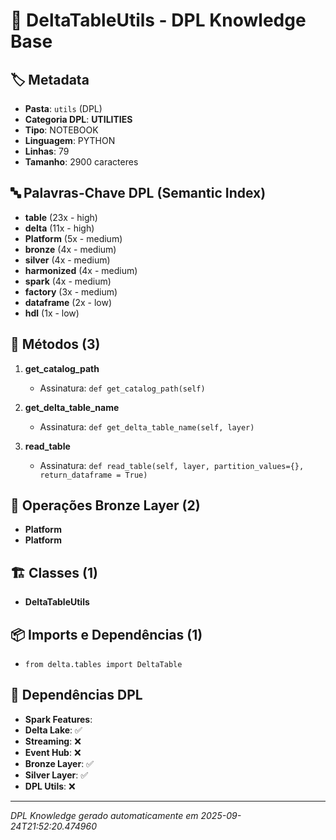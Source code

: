 # 🌊 DeltaTableUtils - DPL Knowledge Base

## 🏷️ Metadata
- **Pasta**: `utils` (DPL)
- **Categoria DPL**: **UTILITIES**
- **Tipo**: NOTEBOOK
- **Linguagem**: PYTHON
- **Linhas**: 79
- **Tamanho**: 2900 caracteres

## 🔤 Palavras-Chave DPL (Semantic Index)
- **table** (23x - high)
- **delta** (11x - high)
- **Platform** (5x - medium)
- **bronze** (4x - medium)
- **silver** (4x - medium)
- **harmonized** (4x - medium)
- **spark** (4x - medium)
- **factory** (3x - medium)
- **dataframe** (2x - low)
- **hdl** (1x - low)

## 🔧 Métodos (3)

 1. **get_catalog_path**
    - Assinatura: `def get_catalog_path(self)`

 2. **get_delta_table_name**
    - Assinatura: `def get_delta_table_name(self, layer)`

 3. **read_table**
    - Assinatura: `def read_table(self, layer, partition_values={}, return_dataframe = True)`


## 🥉 Operações Bronze Layer (2)

- **Platform**
- **Platform**

## 🏗️ Classes (1)

- **DeltaTableUtils**

## 📦 Imports e Dependências (1)

- `from delta.tables import DeltaTable`

## 🔗 Dependências DPL

- **Spark Features**: 
- **Delta Lake**: ✅
- **Streaming**: ❌
- **Event Hub**: ❌
- **Bronze Layer**: ✅
- **Silver Layer**: ✅
- **DPL Utils**: ❌

---
*DPL Knowledge gerado automaticamente em 2025-09-24T21:52:20.474960*
